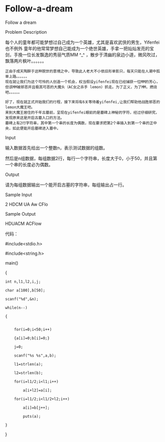 # Follow-a-dream

Follow a dream

Problem Description

每个人的童年都可能梦想过自己成为一个英雄，尤其是喜欢武侠的男生，Yifenfei也不例外
	童年的他常常梦想自己能成为一个绝世英雄，手拿一把灿灿发亮的宝剑，手挽一位长发飘逸的秀丽气质MM ^_^ ，散步于清幽的泉边小道，微风吹过，飘落两片枫叶。。。。。。
  
	正由于成天陶醉于这种脱世的意境之中，导致此人老大不小依旧形单影只，每天只能在人潮中孤单上路。。。。。。
	现在就让我们为这个可怜的人创造一个机会，权当假设yifenfei现在已经捕获一位MM的芳心，但该MM被邪恶并且极其可恶的大魔头（AC女之杀手 lemon）抓走。为了正义，为了MM，燃烧吧。。。。。。
  
	好了，现在就正式开始我们的行程，接下来将有6关等待着yifenfei,让我们帮助他战胜邪恶的lemon大魔王吧。
	来到大魔王居住的千年古墓前，呈现在yifenfei眼前的是墓碑上神秘的字符，经过仔细研究，发现原来这是开启古墓入口的方法。
	墓碑上有2行字符串，其中第一个串的长度为偶数，现在要求把第2个串插入到第一个串的正中央，如此便能开启墓碑进入墓中。
  
Input

输入数据首先给出一个整数n，表示测试数据的组数。

然后是n组数据，每组数据2行，每行一个字符串，长度大于0，小于50，并且第一个串的长度必为偶数。

Output

请为每组数据输出一个能开启古墓的字符串，每组输出占一行。

Sample Input

2 HDCM UA Aw CFlo

Sample Output

HDUACM ACFlow

代码：

#include<stdio.h>

#include<string.h>

main()

{

    int n,l1,l2,i,j;
    
    char a[100],b[50];
    
    scanf("%d",&n);
    
    while(n--)
    
    {
    
    
        for(i=0;i<50;i++)
        
        {a[i]=0;b[i]=0;}
        
        j=0;
        
        scanf("%s %s",a,b);
        
        l1=strlen(a);
        
        l2=strlen(b);
        
        for(i=l1/2;i<l1;i++)
        
            a[i+l2]=a[i];
            
        for(i=l1/2;i<l1/2+l2;i++)
        
            a[i]=b[j++];
            
            puts(a);
            
    }
    
}
